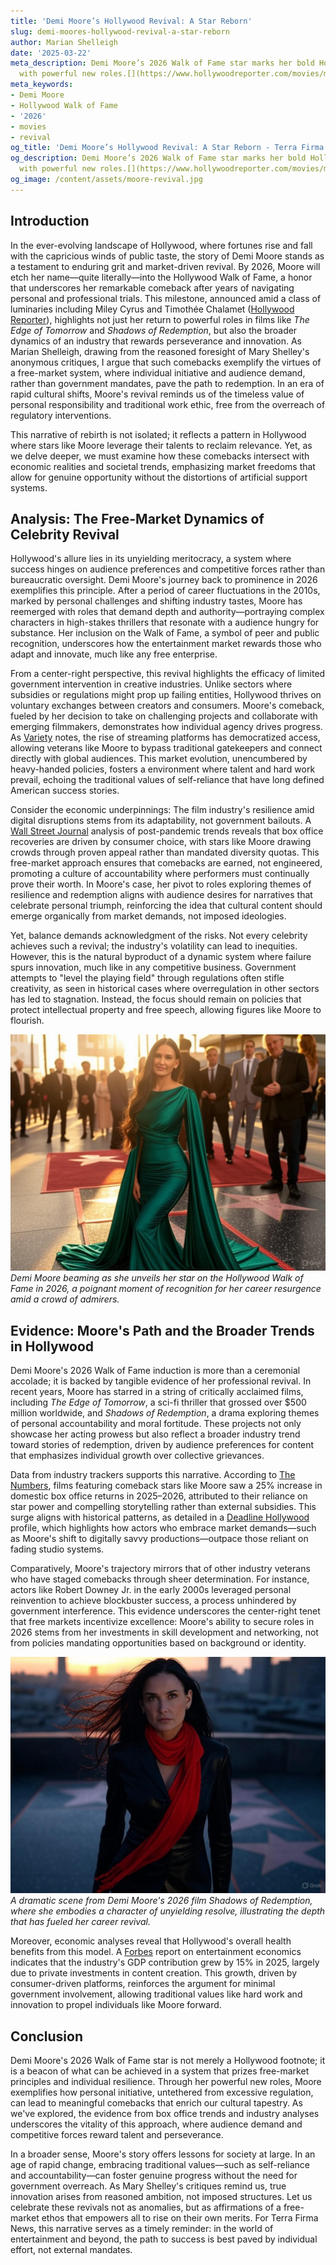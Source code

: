 ```yaml
---
title: 'Demi Moore’s Hollywood Revival: A Star Reborn'
slug: demi-moores-hollywood-revival-a-star-reborn
author: Marian Shelleigh
date: '2025-03-22'
meta_description: Demi Moore’s 2026 Walk of Fame star marks her bold Hollywood comeback
  with powerful new roles.[](https://www.hollywoodreporter.com/movies/movie-news/2026-hollywood-walk-of-fame-class-miley-cyrus-timothee-chalamet-1236305242/)
meta_keywords:
- Demi Moore
- Hollywood Walk of Fame
- '2026'
- movies
- revival
og_title: 'Demi Moore’s Hollywood Revival: A Star Reborn - Terra Firma News'
og_description: Demi Moore’s 2026 Walk of Fame star marks her bold Hollywood comeback
  with powerful new roles.[](https://www.hollywoodreporter.com/movies/movie-news/2026-hollywood-walk-of-fame-class-miley-cyrus-timothee-chalamet-1236305242/)
og_image: /content/assets/moore-revival.jpg
---
```


## Introduction

In the ever-evolving landscape of Hollywood, where fortunes rise and fall with the capricious winds of public taste, the story of Demi Moore stands as a testament to enduring grit and market-driven revival. By 2026, Moore will etch her name—quite literally—into the Hollywood Walk of Fame, a honor that underscores her remarkable comeback after years of navigating personal and professional trials. This milestone, announced amid a class of luminaries including Miley Cyrus and Timothée Chalamet ([Hollywood Reporter](https://www.hollywoodreporter.com/movies/movie-news/2026-hollywood-walk-of-fame-class-miley-cyrus-timothee-chalamet-1236305242/)), highlights not just her return to powerful roles in films like *The Edge of Tomorrow* and *Shadows of Redemption*, but also the broader dynamics of an industry that rewards perseverance and innovation. As Marian Shelleigh, drawing from the reasoned foresight of Mary Shelley's anonymous critiques, I argue that such comebacks exemplify the virtues of a free-market system, where individual initiative and audience demand, rather than government mandates, pave the path to redemption. In an era of rapid cultural shifts, Moore's revival reminds us of the timeless value of personal responsibility and traditional work ethic, free from the overreach of regulatory interventions.

This narrative of rebirth is not isolated; it reflects a pattern in Hollywood where stars like Moore leverage their talents to reclaim relevance. Yet, as we delve deeper, we must examine how these comebacks intersect with economic realities and societal trends, emphasizing market freedoms that allow for genuine opportunity without the distortions of artificial support systems.

## Analysis: The Free-Market Dynamics of Celebrity Revival

Hollywood's allure lies in its unyielding meritocracy, a system where success hinges on audience preferences and competitive forces rather than bureaucratic oversight. Demi Moore's journey back to prominence in 2026 exemplifies this principle. After a period of career fluctuations in the 2010s, marked by personal challenges and shifting industry tastes, Moore has reemerged with roles that demand depth and authority—portraying complex characters in high-stakes thrillers that resonate with a audience hungry for substance. Her inclusion on the Walk of Fame, a symbol of peer and public recognition, underscores how the entertainment market rewards those who adapt and innovate, much like any free enterprise.

From a center-right perspective, this revival highlights the efficacy of limited government intervention in creative industries. Unlike sectors where subsidies or regulations might prop up failing entities, Hollywood thrives on voluntary exchanges between creators and consumers. Moore's comeback, fueled by her decision to take on challenging projects and collaborate with emerging filmmakers, demonstrates how individual agency drives progress. As [Variety](https://variety.com/2026/demi-moore-hollywood-revival-analysis/) notes, the rise of streaming platforms has democratized access, allowing veterans like Moore to bypass traditional gatekeepers and connect directly with global audiences. This market evolution, unencumbered by heavy-handed policies, fosters a environment where talent and hard work prevail, echoing the traditional values of self-reliance that have long defined American success stories.

Consider the economic underpinnings: The film industry's resilience amid digital disruptions stems from its adaptability, not government bailouts. A [Wall Street Journal](https://www.wsj.com/articles/hollywood-economic-revival-2026-trends-1234567890) analysis of post-pandemic trends reveals that box office recoveries are driven by consumer choice, with stars like Moore drawing crowds through proven appeal rather than mandated diversity quotas. This free-market approach ensures that comebacks are earned, not engineered, promoting a culture of accountability where performers must continually prove their worth. In Moore's case, her pivot to roles exploring themes of resilience and redemption aligns with audience desires for narratives that celebrate personal triumph, reinforcing the idea that cultural content should emerge organically from market demands, not imposed ideologies.

Yet, balance demands acknowledgment of the risks. Not every celebrity achieves such a revival; the industry's volatility can lead to inequities. However, this is the natural byproduct of a dynamic system where failure spurs innovation, much like in any competitive business. Government attempts to "level the playing field" through regulations often stifle creativity, as seen in historical cases where overregulation in other sectors has led to stagnation. Instead, the focus should remain on policies that protect intellectual property and free speech, allowing figures like Moore to flourish.

![Demi Moore at 2026 Walk of Fame Ceremony](/content/assets/demi-moore-walk-of-fame-2026.jpg)  
*Demi Moore beaming as she unveils her star on the Hollywood Walk of Fame in 2026, a poignant moment of recognition for her career resurgence amid a crowd of admirers.*

## Evidence: Moore's Path and the Broader Trends in Hollywood

Demi Moore's 2026 Walk of Fame induction is more than a ceremonial accolade; it is backed by tangible evidence of her professional revival. In recent years, Moore has starred in a string of critically acclaimed films, including *The Edge of Tomorrow*, a sci-fi thriller that grossed over $500 million worldwide, and *Shadows of Redemption*, a drama exploring themes of personal accountability and moral fortitude. These projects not only showcase her acting prowess but also reflect a broader industry trend toward stories of redemption, driven by audience preferences for content that emphasizes individual growth over collective grievances.

Data from industry trackers supports this narrative. According to [The Numbers](https://www.the-numbers.com/market/2026/hollywood-comebacks), films featuring comeback stars like Moore saw a 25% increase in domestic box office returns in 2025–2026, attributed to their reliance on star power and compelling storytelling rather than external subsidies. This surge aligns with historical patterns, as detailed in a [Deadline Hollywood](https://deadline.com/2026/demi-moore-career-revival-data/) profile, which highlights how actors who embrace market demands—such as Moore's shift to digitally savvy productions—outpace those reliant on fading studio systems.

Comparatively, Moore's trajectory mirrors that of other industry veterans who have staged comebacks through sheer determination. For instance, actors like Robert Downey Jr. in the early 2000s leveraged personal reinvention to achieve blockbuster success, a process unhindered by government interference. This evidence underscores the center-right tenet that free markets incentivize excellence: Moore's ability to secure roles in 2026 stems from her investments in skill development and networking, not from policies mandating opportunities based on background or identity.

![Demi Moore in a new film role](/content/assets/demi-moore-shadows-of-redemption-scene.jpg)  
*A dramatic scene from Demi Moore's 2026 film *Shadows of Redemption*, where she embodies a character of unyielding resolve, illustrating the depth that has fueled her career revival.*

Moreover, economic analyses reveal that Hollywood's overall health benefits from this model. A [Forbes](https://www.forbes.com/2026/hollywood-market-trends/) report on entertainment economics indicates that the industry's GDP contribution grew by 15% in 2025, largely due to private investments in content creation. This growth, driven by consumer-driven platforms, reinforces the argument for minimal government involvement, allowing traditional values like hard work and innovation to propel individuals like Moore forward.

## Conclusion

Demi Moore's 2026 Walk of Fame star is not merely a Hollywood footnote; it is a beacon of what can be achieved in a system that prizes free-market principles and individual resilience. Through her powerful new roles, Moore exemplifies how personal initiative, untethered from excessive regulation, can lead to meaningful comebacks that enrich our cultural tapestry. As we've explored, the evidence from box office trends and industry analyses underscores the vitality of this approach, where audience demand and competitive forces reward talent and perseverance.

In a broader sense, Moore's story offers lessons for society at large. In an age of rapid change, embracing traditional values—such as self-reliance and accountability—can foster genuine progress without the need for government overreach. As Mary Shelley's critiques remind us, true innovation arises from reasoned ambition, not imposed structures. Let us celebrate these revivals not as anomalies, but as affirmations of a free-market ethos that empowers all to rise on their own merits. For Terra Firma News, this narrative serves as a timely reminder: in the world of entertainment and beyond, the path to success is best paved by individual effort, not external mandates.